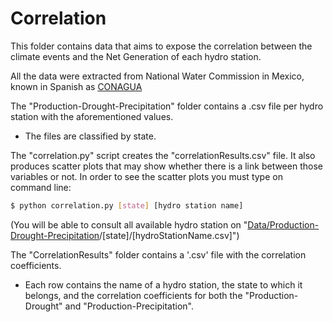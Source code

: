 # Correlation

This folder contains data that aims to expose the correlation between the climate events and the Net Generation of each hydro station.

All the data were extracted from National Water Commission in Mexico, known in Spanish as [CONAGUA][conagua]

The "Production-Drought-Precipitation" folder contains a .csv file per hydro station with the aforementioned values.
  - The files are classified by state.

The "correlation.py" script creates the "correlationResults.csv" file. It also produces scatter plots that may show whether there is a link between those variables or not.
In order to see the scatter plots you must type on command line:
```sh
$ python correlation.py [state] [hydro station name]
```
(You will be able to consult all available hydro station on "[Data/Production-Drought-Precipitation][data]/[state]/[hydroStationName.csv]")


The "CorrelationResults" folder contains a '.csv' file with the correlation coefficients.
  - Each row contains the name of a hydro station, the state to which it belongs, and the correlation coefficients for both the "Production-Drought" and "Production-Precipitation".





[data]: <https://github.com/sergiocastellanos/switch_mexico_data/tree/master/Hydro/Data/Production-Drought-Precipitation>
[conagua]: <http://smn.cna.gob.mx/es/climatologia/temperaturas-y-lluvias/resumenes-mensuales-de-temperaturas-y-lluvias>
